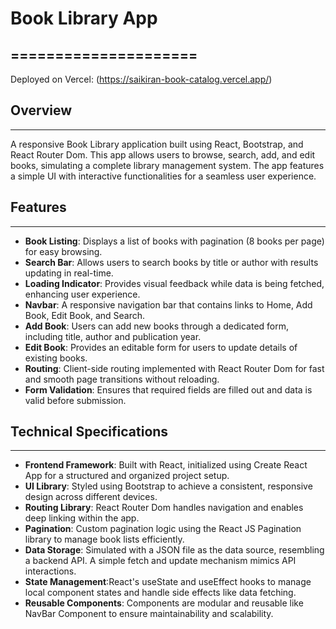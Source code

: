 # Book Library App
=====================
--------------------
Deployed on Vercel: (https://saikiran-book-catalog.vercel.app/)

## Overview
------------

A responsive Book Library application built using React, Bootstrap, and React Router Dom. This app allows users to browse, search, add, and edit books, simulating a complete library management system. The app features a simple UI with interactive functionalities for a seamless user experience.

## Features
------------

* **Book Listing**: Displays a list of books with pagination (8 books per page) for easy browsing.
* **Search Bar**: Allows users to search books by title or author with results updating in real-time.
* **Loading Indicator**: Provides visual feedback while data is being fetched, enhancing user experience.
* **Navbar**: A responsive navigation bar that contains links to Home, Add Book, Edit Book, and Search.
* **Add Book**: Users can add new books through a dedicated form, including title, author and publication year.
* **Edit Book**: Provides an editable form for users to update details of existing books.
* **Routing**: Client-side routing implemented with React Router Dom for fast and smooth page transitions without reloading.
* **Form Validation**: Ensures that required fields are filled out and data is valid before submission.

## Technical Specifications
-------------------------

* **Frontend Framework**: Built with React, initialized using Create React App for a structured and organized project setup.
* **UI Library**: Styled using Bootstrap to achieve a consistent, responsive design across different devices.
* **Routing Library**: React Router Dom handles navigation and enables deep linking within the app.
* **Pagination**: Custom pagination logic using the React JS Pagination library to manage book lists efficiently.
* **Data Storage**: Simulated with a JSON file as the data source, resembling a backend API. A simple fetch and update mechanism mimics API interactions.
* **State Management**:React's useState and useEffect hooks to manage local component states and handle side effects like data fetching.
* **Reusable Components**: Components are modular and reusable like NavBar Component to ensure maintainability and scalability.


